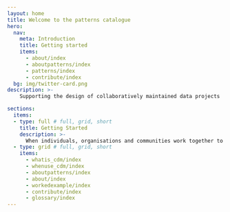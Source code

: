 ```yaml
---
layout: home
title: Welcome to the patterns catalogue
hero:
  nav:
    meta: Introduction
    title: Getting started
    items:
      - about/index
      - aboutpatterns/index
      - patterns/index
      - contribute/index
  bg: img/twitter-card.png
description: >- 
    Supporting the design of collaboratively maintained data projects

sections:
  items:
  - type: full # full, grid, short
    title: Getting Started
    description: >-
      When individuals, organisations and communities work together to share the work of collecting and maintaining shared data assets this is described as ‘collaborative data maintenance’.
  - type: grid # full, grid, short
    items:
      - whatis_cdm/index
      - whenuse_cdm/index
      - aboutpatterns/index
      - about/index
      - workedexample/index
      - contribute/index
      - glossary/index
---
```

